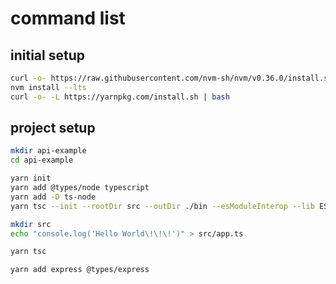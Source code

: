 # command list

## initial setup

```bash
curl -o- https://raw.githubusercontent.com/nvm-sh/nvm/v0.36.0/install.sh | bash
nvm install --lts
curl -o- -L https://yarnpkg.com/install.sh | bash
```

## project setup

```bash
mkdir api-example
cd api-example
```

```bash
yarn init
yarn add @types/node typescript
yarn add -D ts-node
yarn tsc --init --rootDir src --outDir ./bin --esModuleInterop --lib ES2019 --module commonjs --noImplicitAny true
```

```bash
mkdir src
echo "console.log('Hello World\!\!\!')" > src/app.ts
```

```bash
yarn tsc
```

```bash
yarn add express @types/express
```